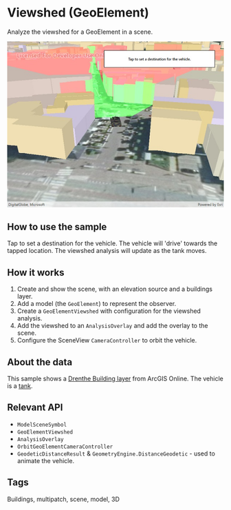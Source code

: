 # Viewshed (GeoElement)
Analyze the viewshed for a GeoElement in a scene.

![](ViewshedGeoElement.jpg)

## How to use the sample
Tap to set a destination for the vehicle. The vehicle will 'drive' towards the tapped location. The viewshed analysis will update as the tank moves.

## How it works
1. Create and show the scene, with an elevation source and a buildings layer.
2. Add a model (the `GeoElement`) to represent the observer.
3. Create a `GeoElementViewshed` with configuration for the viewshed analysis.
4. Add the viewshed to an `AnalysisOverlay` and add the overlay to the scene.
5. Configure the SceneView `CameraController` to orbit the vehicle.

## About the data

This sample shows a [Drenthe Building layer](http://www.arcgis.com/home/item.html?id=27c5551627154d35bce77d9d07981b03) from ArcGIS Online. The vehicle is a [tank](http://www.arcgis.com/home/item.html?id=07d62a792ab6496d9b772a24efea45d0).

## Relevant API
* `ModelSceneSymbol`
* `GeoElementViewshed`
* `AnalysisOverlay`
* `OrbitGeoElementCameraController`
* `GeodeticDistanceResult` & `GeometryEngine.DistanceGeodetic` - used to animate the vehicle.

## Tags
Buildings, multipatch, scene, model, 3D